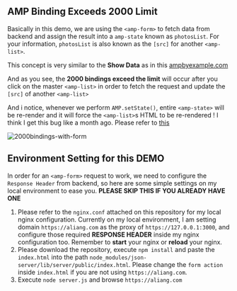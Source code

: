 ## AMP Binding Exceeds 2000 Limit

Basically in this demo, we are using the `<amp-form>` to fetch data from backend and assign the result into a `amp-state` known as `photosList`. For your information, `photosList` is also known as the `[src]` for another `<amp-list>`.

This concept is very similar to the **Show Data** as in this [ampbyexample.com](https://ampbyexample.com/samples_templates/product_page/preview/)

And as you see, the **2000 bindings exceed the limit** will occur after you click on the master `<amp-list>` in order to fetch the request and update the `[src]` of another `<amp-list>`

 And i notice, whenever we perform `AMP.setState()`, entire `<amp-state>` will be re-render and it will force the `<amp-list>`s HTML to be re-rendered ! I think I get this bug like a month ago. Please refer to [this](https://github.com/ampproject/amphtml/issues/12517#issuecomment-353104030)

 ![2000bindings-with-form](https://ae01.alicdn.com/kf/HTB1vMpfmL2H8KJjy1zk5jXr7pXaK.gif)

## Environment Setting for this DEMO
In order for an `<amp-form>` request to work, we need to configure the `Response Header` from backend, so here are some simple settings on my local environment to ease you. **PLEASE SKIP THIS IF YOU ALREADY HAVE ONE**

1. Please refer to the `nginx.conf` attached on this repository for my local nginx configuration. Currently on my local environment, I am setting domain `https://aliang.com` as the proxy of `https://127.0.0.1:3000`, and configure those required **RESPONSE HEADER** inside my nginx configuration too. Remember to **start** your nginx or **reload** your nginx.
2. Please download the repository, execute `npm install` and paste the `index.html` into the path `node_modules/json-server/lib/server/public/index.html`. Please change the `form action` inside `index.html` if you are not using `https://aliang.com`.
3. Execute `node server.js` and browse `https://aliang.com`

